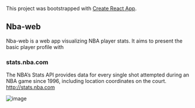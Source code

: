 This project was bootstrapped with [Create React App](https://github.com/facebook/create-react-app).

## Nba-web

Nba-web is a web app visualizing NBA player stats. It aims to present the basic player profile with 

### stats.nba.com

The NBA’s Stats API provides data for every single shot attempted during an NBA game since 1996, including location coordinates on the court. http://stats.nba.com


![image](https://user-images.githubusercontent.com/60559401/122891478-68179e00-d2f9-11eb-959b-85865b9c9a0d.png)
